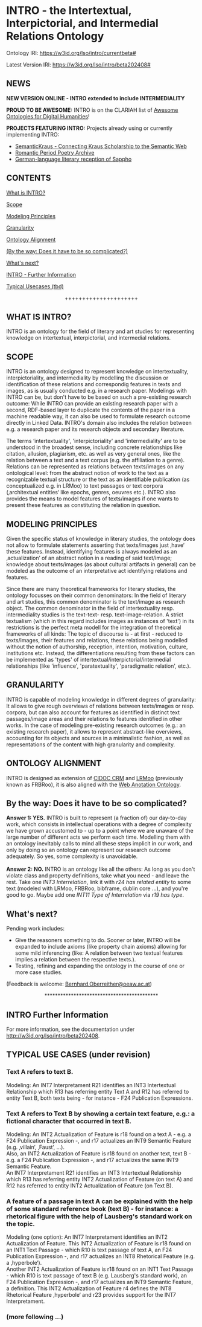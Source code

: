 # INTRO - the Intertextual, Interpictorial, and Intermedial Relations Ontology

Ontology IRI: https://w3id.org/lso/intro/currentbeta#

Latest Version IRI: https://w3id.org/lso/intro/beta202408#

## NEWS

**NEW VERSION ONLINE - INTRO extended to include INTERMEDIALITY**

**PROUD TO BE AWESOME:** INTRO is on the CLARIAH list of <a href="https://github.com/CLARIAH/awesome-humanities-ontologies">Awesome Ontologies for Digital Humanities</a>!

**PROJECTS FEATURING INTRO:** Projects already using or currently implementing INTRO:
- <a href="https://semantickraus.acdh.oeaw.ac.at">SemanticKraus - Connecting Kraus Scholarship to the Semantic Web</a>
- <a href="https://www.romanticperiodpoetry.org/">Romantic Period Poetry Archive</a>
- <a href="https://www.researchgate.net/publication/378862360_Paradigmen_einer_digitalen_Rezeptionswissenschaft_Produktiv-literarische_Rezeptionsphanomene_als_Linked_Data_am_Beispiel_der_deutschsprachigen_literarischen_Sappho-Rezeption">German-language literary reception of Sappho</a>


## CONTENTS

   <a href="#whatisintro">What is INTRO?</a>

   <a href="#scope">Scope</a>

   <a href="#modelingprinciples">Modeling Principles</a>

   <a href="#granularity">Granularity</a>

   <a href="#alignments">Ontology Alignment</a>

   <a href="#socomplicated"/>(By the way: Does it have to be so complicated?)</a>

   <a href="#whatsnext">What's next?</a>

   <a href="#further">INTRO - Further Information</a>

   <a href="#usecases">Typical Usecases (tbd)</a>


<center>+++++++++++++++++++++</center>


## <a name="whatisintro"/>WHAT IS INTRO?

INTRO is an ontology for the field of literary and art studies for representing knowledge on intertextual, interpictorial, and intermedial relations.

## <a name="scope"/>SCOPE 

INTRO is an ontology designed to represent knowledge on intertextuality, interpictoriality, and intermediality by modelling the discussion or identification of these relations and correspondig features in texts and images, as is usually conducted e.g. in a research paper. Modelings with INTRO can be, but don't have to be based on such a pre-existing research outcome: While INTRO can provide an existing research paper with a second, RDF-based layer to duplicate the contents of the paper in a machine readable way, it can also be used to formulate research outcome directly in Linked Data. INTRO's domain also includes the relation between e.g. a research paper and its research objects and secondary literature.

The terms ‘intertextuality', 'interpictoriality' and 'intermediality' are to be understood in the broadest sense, including concrete relationships like citation, allusion, plagiarism, etc. as well as very general ones, like the relation between a text and a text corpus (e.g. the affiliation to a genre). Relations can be represented as relations between texts/images on any ontological level: from the abstract notion of work to the text as a recognizable textual structure or the text as an identifiable publication (as conceptualized e.g. in LRMoo) to text passages or text corpora (‚architextual entities‘ like epochs, genres, oeuvres etc.). INTRO also provides the means to model features of texts/images if one wants to present these features as constituting the relation in question.

## <a name="modelingprinciples"/>MODELING PRINCIPLES

Given the specific status of knowledge in literary studies, the ontology does not allow to formulate statements asserting that  texts/images just ‚have‘ these features. Instead, identifying features is always modeled as an ‚actualization’ of an abstract notion in a reading of said text/image; knowledge about texts/images (as about cultural artifacts in general) can be modeled as the outcome of an interpretative act identifying relations and features.

Since there are many theoretical frameworks for literary studies, the ontology focusses on their common denominators: In the field of literary and art studies, this common denominator is the text/image as research object. The common denominator in the field of intertextuality resp. intermediality studies is the text-text- resp. text-image-relation. A strict textualism (which in this regard includes images as instances of 'text') in its restrictions is the perfect meta modell for the integration of theoretical frameworks of all kinds: The topic of discourse is - at first - reduced to texts/images, their features and relations, these relations being modelled without the notion of authorship, reception, intention, motivation, culture, institutions etc. Instead, the differentiations resulting from these factors can be implemented as 'types' of intertextual/interpictorial/intermedial relationships (like 'influence', 'paratextuality', 'paradigmatic relation', etc.).

## <a name="granularity"/>GRANULARITY

INTRO is capable of modeling knowledge in different degrees of granularity: It allows to give rough overviews of relations between texts/images or resp. corpora, but can also account for features as identified in distinct text passages/image areas and their relations to features identified in other works. In the case of modeling pre-existing research outcomes (e.g.: an existing research paper), it allows to represent abstract-like overviews, accounting for its objects and sources in a minimalistic fashion, as well as representations of the content with high granularity and complexity.

## <a name="alignments"/>ONTOLOGY ALIGNMENT

INTRO is designed as extension of [CIDOC CRM](https://cidoc-crm.org/html/cidoc_crm_v7.1.3.html) and [LRMoo](https://www.cidoc-crm.org/extensions/lrmoo/html/LRMoo_v1.0.html) (previously known as FRBRoo), it is also aligned with the [Web Anotation Ontology](https://www.w3.org/ns/oa).

## <a name="socomplicated"/>By the way: Does it have to be so complicated?

**Answer 1: YES.** INTRO is built to represent (a fraction of) our day-to-day work, which consists in intellectual operations with a degree of complexity we have grown accustomed to - up to a point where we are unaware of the large number of different acts we perform each time. Modelling them with an ontology inevitably calls to mind all these steps implicit in our work, and only by doing so an ontology can represent our research outcome adequately. So yes, some complexity is unavoidable.<br><br>
**Answer 2: NO.** INTRO is an ontology like all the others: As long as you don't violate class and property definitions, take what you need - and leave the rest. Take one *INT3 Interrelation*, link it with *r24 has related entity* to some text (modeled with LRMoo, FRBRoo, bibframe, dublin core ...), and you're good to go. Maybe add one *INT11 Type of Interrelation* via *r19 has type*.

## <a name="whatsnext"/>What's next?

Pending work includes:
- Give the reasoners something to do. Sooner or later, INTRO will be expanded to include axioms (like property chain axioms) allowing for some mild inferencing (like: A relation between two textual features implies a relation between the respective texts.). 
- Testing, refining and expanding the ontology in the course of one or more case studies.

(Feedback is welcome: Bernhard.Oberreither@oeaw.ac.at)

<center>*******************************************</center>

## <a name="further"/>INTRO Further Information
For more information, see the documentation under http://w3id.org/lso/intro/beta202408.

## <a name="usecases"/>TYPICAL USE CASES (under revision)

### Text A refers to text B.
Modeling: An INT7 Interpretament R21 identifies an INT3 Intertextual Relationship which R13 has referring entity Text A and R12 has referred to entity Text B, both texts being - for instance - F24 Publication Expressions.

### Text A refers to Text B  by showing a certain text feature, e.g.: a fictional character that occurred in text B.
Modeling: An INT2 Actualization of Feature is r18 found on a text A - e.g. a F24 Publication Expression -, and r17 actualizes an INT9 Semantic Feature (e.g. ‚villain‘, ‚Faust‘, …).<br>
Also, an INT2 Actualization of Feature is r18 found on another text, text B - e.g. a F24 Publication Expression -, and r17 actualizes the same INT9 Semantic Feature.<br>
An INT7 Interpretament R21 identifies an INT3 Intertextual Relationship which R13 has referring entity INT2 Actualization of Feature (on text A) and R12 has referred to entity INT2 Actualization of Feature (on Text B).

### A feature of a passage in text A can be explained with the help of some standard reference book (text B) - for instance: a rhetorical figure with the help of Lausberg's standard work on the topic.
Modeling (one option): 
An INT7 Interpretament identifies an INT2 Actualization of Feature. This INT2 Actualization of Feature is r18 found on an INT1 Text Passage - which R10 is text passage of text A, an F24 Publication Expression -, and r17 actualizes an INT8 Rhetorical Feature (e.g. a ‚hyperbole‘). <br>
Another INT2 Actualization of Feature is r18 found on an INT1 Text Passage - which R10 is text passage of text B (e.g. Lausberg's standard work), an F24 Publication Expression -, and r17 actualizes an INT9 Semantic Feature, a definition. This INT2 Actualization of Feature r4 defines the INT8 Rhetorical Feature ‚hyperbole‘ and r23 provides support for the INT7 Interpretament.

### (more following ...)

